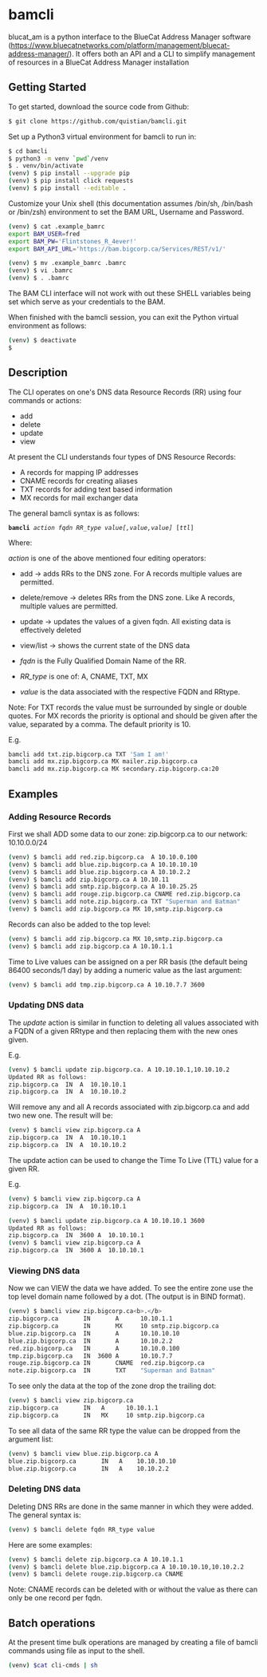 # bamcli

blucat_am is a python interface to the BlueCat Address Manager software (https://www.bluecatnetworks.com/platform/management/bluecat-address-manager/). It offers both an API and a CLI to simplify management of resources in a BlueCat Address Manager installation


## Getting Started

To get started, download the source code from Github:

```bash
$ git clone https://github.com/quistian/bamcli.git
```

Set up a Python3 virtual environment for bamcli to run in:

```bash
$ cd bamcli
$ python3 -m venv `pwd`/venv
$ . venv/bin/activate
(venv) $ pip install --upgrade pip
(venv) $ pip install click requests
(venv) $ pip install --editable .
```


Customize your Unix shell (this documentation assumes /bin/sh, /bin/bash or /bin/zsh) environment to set the BAM URL, Username and Password.

```bash
(venv) $ cat .example_bamrc
export BAM_USER=fred
export BAM_PW='Flintstones_R_4ever!'
export BAM_API_URL='https://bam.bigcorp.ca/Services/REST/v1/'

(venv) $ mv .example_bamrc .bamrc
(venv) $ vi .bamrc
(venv) $ . .bamrc
```

The BAM CLI interface will not work with out these SHELL variables being set which serve as your credentials to the BAM.

When finished with the bamcli session, you can exit the Python virtual environment as follows:

```bash
(venv) $ deactivate
$
```


## Description

The CLI operates on one's DNS data Resource Records (RR) using four commands or actions:

* add
* delete
* update
* view

At present the CLI understands four types of DNS Resource Records:

* A records for mapping IP addresses
* CNAME records for creating aliases
* TXT records for adding text based information
* MX records for mail exchanger data

The general bamcli syntax is as follows:

<pre><code><b>bamcli</b> <i>action</i> <i>fqdn</i> <i>RR_type</i> <i>value[,value,value]</i> [<i>ttl</i>]
</code></pre>

Where: <br>

*action* is one of the above mentioned four editing operators:

* add -> adds RRs to the DNS zone. For A records multiple values are permitted.
* delete/remove -> deletes RRs from the DNS zone. Like A records, multiple values are permitted.
* update -> updates the values of a given fqdn. All existing data is effectively deleted
* view/list -> shows the current state of the DNS data

* *fqdn* is the Fully Qualified Domain Name of the RR.

* *RR_type* is one of: A, CNAME, TXT, MX
 
* *value* is the data associated with the respective FQDN and RRtype.


Note: For TXT records the value must be surrounded by single or double quotes.
      For MX records the priority is optional and should be given after the value, separated by a comma.
      The default priority is 10.
      
E.g.
```bash
bamcli add txt.zip.bigcorp.ca TXT 'Sam I am!'
bamcli add mx.zip.bigcorp.ca MX mailer.zip.bigcorp.ca
bamcli add mx.zip.bigcorp.ca MX secondary.zip.bigcorp.ca:20
```

## Examples

### Adding Resource Records
  
First we shall ADD some data to our zone: zip.bigcorp.ca to our network: 10.10.0.0/24


```bash
(venv) $ bamcli add red.zip.bigcorp.ca  A 10.10.0.100
(venv) $ bamcli add blue.zip.bigcorp.ca A 10.10.10.10
(venv) $ bamcli add blue.zip.bigcorp.ca A 10.10.2.2
(venv) $ bamcli add zip.bigcorp.ca A 10.10.11
(venv) $ bamcli add smtp.zip.bigcorp.ca A 10.10.25.25
(venv) $ bamcli add rouge.zip.bigcorp.ca CNAME red.zip.bigcorp.ca
(venv) $ bamcli add note.zip.bigcorp.ca TXT "Superman and Batman"
(venv) $ bamcli add zip.bigcorp.ca MX 10,smtp.zip.bigcorp.ca
```


Records can also be added to the top level:

```bash
(venv) $ bamcli add zip.bigcorp.ca MX 10,smtp.zip.bigcorp.ca
(venv) $ bamcli add zip.bigcorp.ca A 10.10.1.1
```

Time to Live values can be assigned on a per RR basis (the default being 86400 seconds/1 day) by adding a numeric value as the last argument:

```bash
(venv) $ bamcli add tmp.zip.bigcorp.ca A 10.10.7.7 3600
```

### Updating DNS data

The *update* action is similar in function to deleting all values associated with a FQDN of a given RRtype and then replacing them with the new ones given.

E.g.

```bash
(venv) $ bamcli update zip.bigcorp.ca. A 10.10.10.1,10.10.10.2
Updated RR as follows:
zip.bigcorp.ca  IN  A  10.10.10.1
zip.bigcorp.ca  IN  A  10.10.10.2
```

Will remove any and all A records associated with zip.bigcorp.ca and add two new one. The result will be:

```bash
(venv) $ bamcli view zip.bigcorp.ca A
zip.bigcorp.ca  IN  A  10.10.10.1
zip.bigcorp.ca  IN  A  10.10.10.2
```

The update action can be used to change the Time To Live (TTL) value for a given RR.

E.g.

```bash
(venv) $ bamcli view zip.bigcorp.ca A
zip.bigcorp.ca  IN  A  10.10.10.1

(venv) $ bamcli update zip.bigcorp.ca A 10.10.10.1 3600
Updated RR as follows:
zip.bigcorp.ca  IN  3600 A  10.10.10.1
(venv) $ bamcli view zip.bigcorp.ca A
zip.bigcorp.ca  IN  3600 A  10.10.10.1
```

### Viewing DNS data

Now we can VIEW the data we have added. To see the entire zone use the top level domain name followed by a dot. (The output is in BIND format).

```bash
(venv) $ bamcli view zip.bigcorp.ca<b>.</b>
zip.bigcorp.ca       IN       A      10.10.1.1
zip.bigcorp.ca       IN       MX     10 smtp.zip.bigcorp.ca
blue.zip.bigcorp.ca  IN       A      10.10.10.10
blue.zip.bigcorp.ca  IN       A      10.10.2.2
red.zip.bigcorp.ca   IN       A      10.10.0.100
tmp.zip.bigcorp.ca   IN  3600 A      10.10.7.7
rouge.zip.bigcorp.ca IN       CNAME  red.zip.bigcorp.ca
note.zip.bigcorp.ca  IN       TXT    "Superman and Batman"
```

To see only the data at the top of the zone drop the trailing dot:

```bash
(venv) $ bamcli view zip.bigcorp.ca
zip.bigcorp.ca       IN   A      10.10.1.1
zip.bigcorp.ca       IN   MX     10 smtp.zip.bigcorp.ca
```

To see all data of the same RR type the value can be dropped from the argument list:

```bash
(venv) $ bamcli view blue.zip.bigcorp.ca A
blue.zip.bigcorp.ca       IN   A    10.10.10.10
blue.zip.bigcorp.ca       IN   A    10.10.2.2
```

### Deleting DNS data

Deleting DNS RRs are done in the same manner in which they were added. The general syntax is:

```bash
(venv) $ bamcli delete fqdn RR_type value
```

Here are some examples:

```bash
(venv) $ bamcli delete zip.bigcorp.ca A 10.10.1.1
(venv) $ bamcli delete blue.zip.bigcorp.ca A 10.10.10.10,10.10.2.2
(venv) $ bamcli delete rouge.zip.bigcorp.ca CNAME
```

Note: CNAME records can be deleted with or without the value as there can only be one record per fqdn.


## Batch operations

At the present time bulk operations are managed by creating a file of bamcli commands using file as input to the shell.

```bash
(venv) $cat cli-cmds | sh
```

